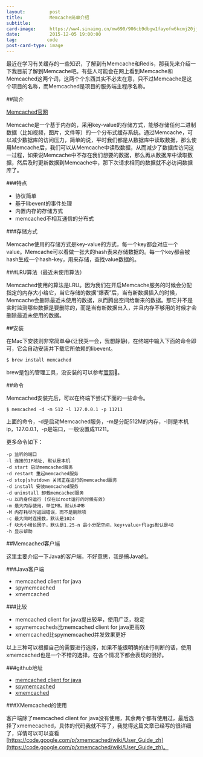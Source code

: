 ```yaml
---
layout:         post
title:          Memcache简单介绍
subtitle:       
card-image:     https://ww4.sinaimg.cn/mw690/906cb9dbgw1fayofw6kcmj20jj099jsj.jpg
date:           2015-12-05 19:00:00
tag:           code
post-card-type: image
---
```


最近在学习有关缓存的一些知识，了解到有Memcache和Redis，那我先来介绍一下我目前了解到Memcache吧。有些人可能会在网上看到Memcache和Memcached这两个词，这两个个东西其实不必太在意，只不过Memcache是这个项目的名称，而Memcached是项目的服务端主程序名称。

##简介

[Memcached官网](http://memcached.org/)

Memcache是一个基于内存的，采用key-value的存储方式，能够存储任何二进制数据（比如视频，图片，文件等）的一个分布式缓存系统。通过Memcache，可以减少数据库的访问压力，简单的说，平时我们都是从数据库中读取数据，那么使用Memcache后，我们可以从Memcache中读取数据，从而减少了数据库访问这一过程，如果说Memcache中不存在我们想要的数据，那么再从数据库中读取数据，然后及时更新数据到Memcache中，那下次请求相同的数据就不必访问数据库了。

###特点

- 协议简单
- 基于libevent的事件处理
- 内置内存的存储方式
- memcached不相互通信的分布式

###存储方式

Memcache使用的存储方式是key-value的方式，每一个key都会对应一个value。Memcache可以看做一张大的hash表来存储数据的。每一个key都会被hash生成一个hash-key，用来存储，查找value数据的。

###LRU算法（最近未使用算法）

Memcached使用的算法是LRU。因为我们在开启Memcache服务的时候会分配指定的内存大小给它，当它存储的数据“爆表”后，当有新数据插入的时候，Memcache会删除最近未使用的数据，从而腾出空间给新来的数据。那它并不是实时监测哪些数据是要删除的，而是当有新数据出入，并且内存不够用的时候才会删除最近未使用的数据。

##安装

在Mac下安装则非常简单😂(让我哭一会，我想静静)，在终端中输入下面的命令即可，它会自动安装并下载它所依赖的libevent。

```bash
$ brew install memcached
```

brew是包的管理工具，没安装的可以参考[官网](http://brew.sh/)。

##命令

Memcached安装完后，可以在终端下尝试下面的一些命令。

```
$ memcached -d -m 512 -l 127.0.0.1 -p 11211
```

上面的命令，-d是启动Memcached服务，-m是分配512M的内存，-l则是本机ip，127.0.0.1，-p是端口，一般设置成11211。

更多命令如下：

```
-p 监听的端口
-l 连接的IP地址, 默认是本机
-d start 启动memcached服务
-d restart 重起memcached服务
-d stop|shutdown 关闭正在运行的memcached服务
-d install 安装memcached服务
-d uninstall 卸载memcached服务
-u 以的身份运行 (仅在以root运行的时候有效)
-m 最大内存使用，单位MB。默认64MB
-M 内存耗尽时返回错误，而不是删除项
-c 最大同时连接数，默认是1024
-f 块大小增长因子，默认是1.25-n 最小分配空间，key+value+flags默认是48
-h 显示帮助
```

##Memcached客户端

这里主要介绍一下Java的客户端，不好意思，我是搞Java的。

###Java客户端

- memcached client for java
- spymemcached
- xmemcached

###比较

- memcached client for java提出较早，使用广泛，稳定
- spymemcacheds比memcached client for java更高效
- xmemcached比spymemcached并发效果更好

以上三种可以根据自己的需要进行选择，如果不能很明确的进行判断的话，使用xmemcached也是一个不错的选择，在各个情况下都会表现的很好。

###github地址

- [memcached client for java](https://github.com/dustin/java-memcached-client)
- [spymemcached](https://github.com/killme2008/xmemcached)
- [xmemcached](https://github.com/gwhalin/Memcached-Java-Client)

###XMemcached的使用

客户端除了memcached client for java没有使用，其余两个都有使用过，最后选择了xmemecached，具体的代码我就不写了，我觉得这篇文章已经写的很详细了，详情可以可以查看[https://code.google.com/p/xmemcached/wiki/User_Guide_zh](https://code.google.com/p/xmemcached/wiki/User_Guide_zh)。
